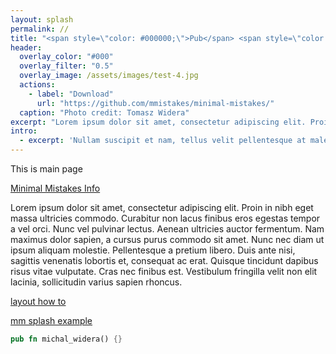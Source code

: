```yaml
---
layout: splash
permalink: //
title: "<span style=\"color: #000000;\">Pub</span> <span style=\"color: #9999ff;\">fn</span> michal_widera() "
header:
  overlay_color: "#000"
  overlay_filter: "0.5"
  overlay_image: /assets/images/test-4.jpg
  actions:
    - label: "Download"
      url: "https://github.com/mmistakes/minimal-mistakes/"
  caption: "Photo credit: Tomasz Widera"
excerpt: "Lorem ipsum dolor sit amet, consectetur adipiscing elit. Proin in nibh eget massa ultricies commodo. Nunc vel pulvinar lectus."
intro: 
  - excerpt: 'Nullam suscipit et nam, tellus velit pellentesque at malesuada, enim eaque. Quis nulla, netus tempor in diam gravida tincidunt, *proin faucibus* voluptate felis id sollicitudin. Centered with `type="center"`'
---
```


This is main page

[Minimal Mistakes Info][mm-info]

Lorem ipsum dolor sit amet, consectetur adipiscing elit. Proin in nibh eget massa ultricies commodo. Curabitur non lacus finibus eros egestas tempor a vel orci. Nunc vel pulvinar lectus. Aenean ultricies auctor fermentum. Nam maximus dolor sapien, a cursus purus commodo sit amet. Nunc nec diam ut ipsum aliquam molestie. Pellentesque a pretium libero. Duis ante nisi, sagittis venenatis lobortis et, consequat ac erat. Quisque tincidunt dapibus risus vitae vulputate. Cras nec finibus est. Vestibulum fringilla velit non elit lacinia, sollicitudin varius sapien rhoncus.

[layout how to][mm-layout]

[mm splash example][mm-splash-example]


```rust
pub fn michal_widera() {}
```

[mm-info]: https://mmistakes.github.io/minimal-mistakes/docs/quick-start-guide/
[mm-layout]:https://mmistakes.github.io/minimal-mistakes/docs/layouts/
[mm-splash-example]:https://github.com/mmistakes/minimal-mistakes/edit/master/docs/_pages/splash-page.md